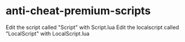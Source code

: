 # anti-cheat-premium-scripts
Edit the script called "Script" with Script.lua
Edit the localscript called "LocalScript" with LocalScript.lua
